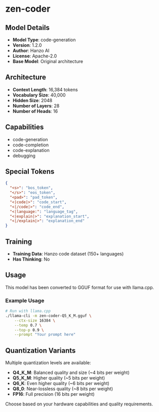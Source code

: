# zen-coder

## Model Details

- **Model Type**: code-generation
- **Version**: 1.2.0
- **Author**: Hanzo AI
- **License**: Apache-2.0
- **Base Model**: Original architecture

## Architecture

- **Context Length**: 16,384 tokens
- **Vocabulary Size**: 40,000
- **Hidden Size**: 2048
- **Number of Layers**: 28
- **Number of Heads**: 16

## Capabilities

- code-generation
- code-completion
- code-explanation
- debugging

## Special Tokens

```json
{
  "<s>": "bos_token",
  "</s>": "eos_token",
  "<pad>": "pad_token",
  "<|code|>": "code_start",
  "<|/code|>": "code_end",
  "<|language:": "language_tag",
  "<|explain|>": "explanation_start",
  "<|/explain|>": "explanation_end"
}
```

## Training

- **Training Data**: Hanzo code dataset (150+ languages)
- **Has Thinking**: No

## Usage

This model has been converted to GGUF format for use with llama.cpp.

### Example Usage

```bash
# Run with llama.cpp
./llama-cli -m zen-coder-Q5_K_M.gguf \
    --ctx-size 16384 \
    --temp 0.7 \
    --top-p 0.9 \
    --prompt "Your prompt here"
```

## Quantization Variants

Multiple quantization levels are available:
- **Q4_K_M**: Balanced quality and size (~4 bits per weight)
- **Q5_K_M**: Higher quality (~5 bits per weight)
- **Q6_K**: Even higher quality (~6 bits per weight)
- **Q8_0**: Near-lossless quality (~8 bits per weight)
- **FP16**: Full precision (16 bits per weight)

Choose based on your hardware capabilities and quality requirements.
